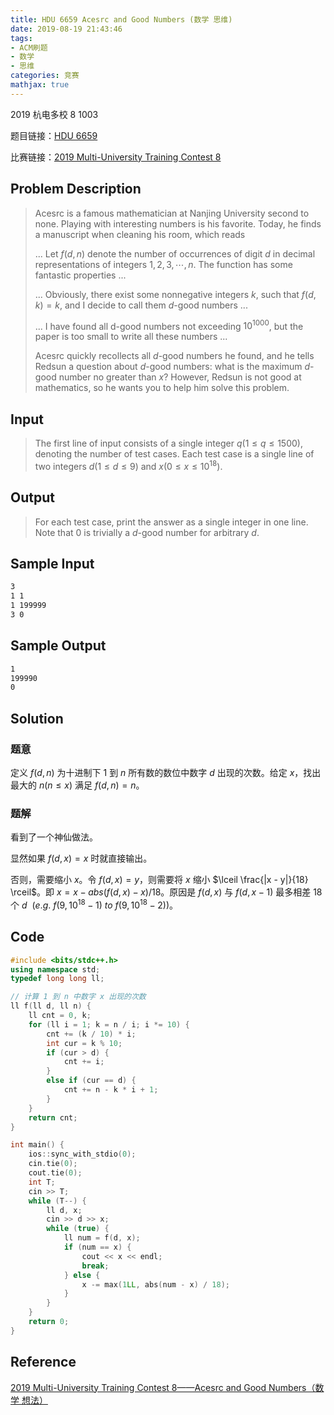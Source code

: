 ```yaml
---
title: HDU 6659 Acesrc and Good Numbers (数学 思维)
date: 2019-08-19 21:43:46
tags:
- ACM刷题
- 数学
- 思维
categories: 竞赛
mathjax: true
---
```


2019 杭电多校 8 1003

题目链接：[HDU 6659](http://acm.hdu.edu.cn/showproblem.php?pid=6659)

比赛链接：[2019 Multi-University Training Contest 8](http://acm.hdu.edu.cn/search.php?field=problem&key=2019+Multi-University+Training+Contest+8&source=1&searchmode=source)

## Problem Description
> Acesrc is a famous mathematician at Nanjing University second to none. Playing with interesting numbers is his favorite. Today, he finds a manuscript when cleaning his room, which reads
> 
> ... Let $f(d,n)$ denote the number of occurrences of digit $d$ in decimal representations of integers $1,2,3,⋯,n$. The function has some fantastic properties ...
> 
> ... Obviously, there exist some nonnegative integers $k$, such that $f(d,k)=k$, and I decide to call them $d$-good numbers ...
> 
> ... I have found all d-good numbers not exceeding $10^{1000}$, but the paper is too small to write all these numbers ...
> 
> Acesrc quickly recollects all $d$-good numbers he found, and he tells Redsun a question about $d$-good numbers: what is the maximum $d$-good number no greater than $x$? However, Redsun is not good at mathematics, so he wants you to help him solve this problem.
 
<!--more-->

## Input
> The first line of input consists of a single integer $q (1\le q\le 1500)$, denoting the number of test cases. Each test case is a single line of two integers $d (1\le d\le 9)$ and $x (0\le x\le 10^{18})$.
 

## Output
> For each test case, print the answer as a single integer in one line. Note that $0$ is trivially a $d$-good number for arbitrary $d$.
 

## Sample Input

```markdown
3
1 1
1 199999
3 0
```

## Sample Output

```markdown
1
199990
0
```

## Solution

### 题意

定义 $f(d, n)$ 为十进制下 $1$ 到 $n$ 所有数的数位中数字 $d$ 出现的次数。给定 $x$，找出最大的 $n(n \le x)$ 满足 $f(d, n) = n$。

### 题解

看到了一个神仙做法。

显然如果 $f(d, x) = x$ 时就直接输出。

否则，需要缩小 $x$。令 $f(d, x) = y$，则需要将 $x$ 缩小 $\lceil \frac{|x - y|}{18} \rceil$。即 $x = x - abs(f(d, x) - x) / 18$。原因是 $f(d, x)$ 与 $f(d, x - 1)$ 最多相差 $18$ 个 $d$ $\ (e.g. \ f(9, 10^{18}-1)\ to\ f(9, 10^{18}-2))$。



## Code

```cpp
#include <bits/stdc++.h>
using namespace std;
typedef long long ll;

// 计算 1 到 n 中数字 x 出现的次数
ll f(ll d, ll n) {
    ll cnt = 0, k;
    for (ll i = 1; k = n / i; i *= 10) {
        cnt += (k / 10) * i;
        int cur = k % 10;
        if (cur > d) {
            cnt += i;
        }
        else if (cur == d) {
            cnt += n - k * i + 1;
        }
    }
    return cnt;
}

int main() {
    ios::sync_with_stdio(0);
    cin.tie(0);
    cout.tie(0);
    int T;
    cin >> T;
    while (T--) {
        ll d, x;
        cin >> d >> x;
        while (true) {
            ll num = f(d, x);
            if (num == x) {
                cout << x << endl;
                break;
            } else {
                x -= max(1LL, abs(num - x) / 18);
            }
        }
    }
    return 0;
}
```

## Reference

[2019 Multi-University Training Contest 8——Acesrc and Good Numbers（数学 想法）](https://blog.csdn.net/jk_chen_acmer/article/details/99595262)
